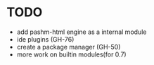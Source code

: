 # TODO

- add pashm-html engine as a internal module
- ide plugins (GH-76)
- create a package manager (GH-50)
- more work on builtin modules(for 0.7)
